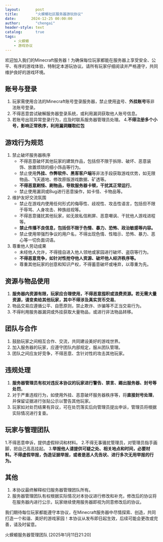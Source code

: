```yaml
---
layout:       post
title:        "火蝾螈社区服务器游玩协议"
date:       2024-12-25 00:00:00
author:       "chengai"
header-style: text
catalog:      true
tags:
    - 火蝾螈
    - 游戏协议
---
```

欢迎加入我们的Minecraft服务器！为确保每位玩家都能在服务器上享受安全、公平、有序的游戏体验，特制定本游玩协议。请所有玩家仔细阅读并严格遵守，共同维护良好的游戏环境。

## 账号与登录

1. 玩家需使用合法的Minecraft账号登录服务器，禁止使用盗号、**外挂账号**等非法账号登录。
2. 不得恶意尝试破解服务器登录系统，或利用漏洞获取他人账号信息。
3. 若账号出现异常登录行为，应及时联系服务器管理员处理。
4.**不得注册多个小号，影响正常秩序，利用漏洞赚取红包**

## 游戏行为规范

1. 禁止破坏服务器秩序
    - 不得恶意破坏其他玩家的建筑作品，包括但不限于拆除、破坏、恶意装饰、放置烦琐的细小饰品等行为。
    - 禁止使用**外挂、作弊软件、黑客客户端**等非法手段获取游戏优势，如无限物品、飞天遁地、修改原版游戏数据、矿透等。
    - **不得恶意刷怪、刷物品，导致服务器卡顿，干扰其正常运行**。
    - 禁止使用漏洞或Bug进行恶意操作，如卡怪、卡物品等。
2. 维护友好交流氛围
    - 禁止在游戏内使用任何形式的侮辱性、歧视性、攻击性语言，包括但不限于辱骂、人身攻击、种族歧视等。
    - 不得恶意骚扰其他玩家，如无故私信刷屏、恶意嘲讽、干扰他人游戏进程等。
    - **禁止传播不良信息，包括但不限于色情、暴力、恐怖、政治敏感等内容。**
    - 禁止使用带强烈争议的用户名，不得出现色情、性暗示、恐怖、暴力、恶心等一切负面词语。
3. 尊重他人劳动成果
    - 未经他人允许，不得擅自进入他人领地或家园进行破坏、盗窃等行为。
    - **不得恶意竞争，如针对性抢夺他人资源、破坏他人经济秩序等。**
    - 尊重其他玩家的创意和知识产权，不得蓄意破坏或唾弃，以尊重为先。

## 资源与物品使用

1. **服务器内资源有限，玩家应合理使用，不得恶意囤积或浪费资源。**若无需大量资源，请变卖给其他玩家，其中**不得涉及真实货币交易**。
2. 物品交易应遵循公平、自愿原则，禁止欺诈、诈骗等不正当交易行为。
3. 不得利用服务器漏洞或外挂获取大量物品，或进行非法物品转移。

## 团队与合作

1. 鼓励玩家之间相互合作、交流，共同建设美好的游戏世界。
2. 加入服务器的玩家，应遵守团队内部规定，服从团队管理。
3. 团队之间应友好竞争，不得恶意、含针对性的攻击其他玩家。

## 违规处理

1. **服务器管理员有权对违反本协议的玩家进行警告、禁言、踢出服务器、封号等处罚**。
2. 对于严重违规行为，如使用外挂、恶意破坏服务器秩序等，将**直接封号处理**，并保留证据进行张贴公示以警告其他玩家。
3. 玩家如对处罚结果有异议，可在处罚落实后向管理员提出申诉，管理员将根据实际情况进行复查。

## 玩家与管理团队

1.不得恶意申诉，提供虚假辩词和材料。
2.不得无事骚扰管理员，对管理员指手画脚，把自己高高挂起。
3.**举报他人请提供可疑之处、相关地点和时间，必要材料。不得虚假举报，伪造证据举报，或者是恶人先告状、进行多次无用举报的行为。**

## 其他

1. 本协议最终解释权归服务器管理团队所有。
2. 服务器管理团队有权根据实际情况对本协议进行修改和补充，修改后的协议将在服务器内进行公示，玩家继续使用服务器即视为同意修改后的协议。

我们期待每位玩家都能遵守本协议，在Minecraft服务器中尽情探索、创造，共同打造一个和谐、美好的游戏家园！本协议从发布即日起生效，后续可能会更改或完善，请及时留意。

火蝾螈服务器管理团队
[2025年1月11日21:20]

